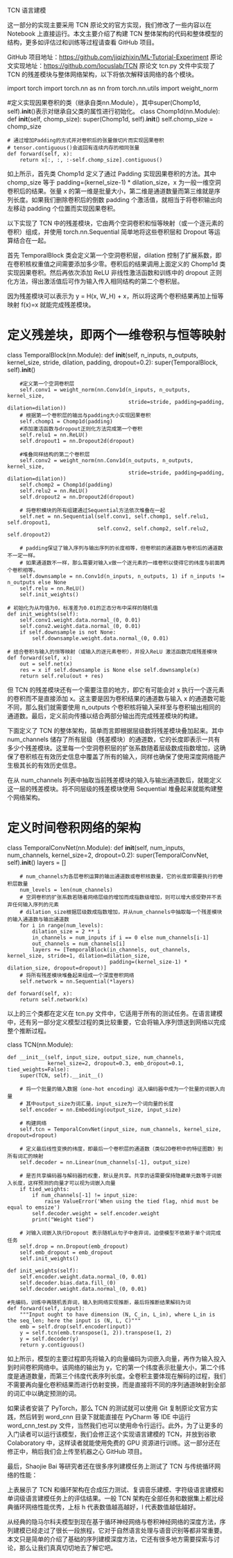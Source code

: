 

<!--
 * @version:
 * @Author:  StevenJokess https://github.com/StevenJokess
 * @Date: 2020-12-22 01:34:42
 * @LastEditors:  StevenJokess https://github.com/StevenJokess
 * @LastEditTime: 2020-12-22 01:35:02
 * @Description:
 * @TODO::
 * @Reference:http://jiangsiyuan.com/2018/05/15/SequenceModeling/
-->
TCN 语言建模

这一部分的实现主要采用 TCN 原论文的官方实现，我们修改了一些内容以在 Notebook 上直接运行。本文主要介绍了构建 TCN 整体架构的代码和整体模型的结构，更多如评估过和训练等过程请查看 GitHub 项目。

GitHub 项目地址：https://github.com/jiqizhixin/ML-Tutorial-Experiment
原论文实现地址：https://github.com/locuslab/TCN
原论文 tcn.py 文件中实现了 TCN 的残差模块与整体网络架构，以下将依次解释该网络的各个模块。

import torch
import torch.nn as nn
from torch.nn.utils import weight_norm

#定义实现因果卷积的类（继承自类nn.Module），其中super(Chomp1d, self).__init__()表示对继承自父类的属性进行初始化。
class Chomp1d(nn.Module):
    def __init__(self, chomp_size):
        super(Chomp1d, self).__init__()
        self.chomp_size = chomp_size

    # 通过增加Padding的方式并对卷积后的张量做切片而实现因果卷积
    # tensor.contiguous()会返回有连续内存的相同张量
    def forward(self, x):
        return x[:, :, :-self.chomp_size].contiguous()
如上所示，首先类 Chomp1d 定义了通过 Padding 实现因果卷积的方法。其中 chomp_size 等于 padding=(kernel_size-1) * dilation_size，x 为一般一维空洞卷积后的结果。张量 x 的第一维是批量大小，第二维是通道数量而第三维就是序列长度。如果我们删除卷积后的倒数 padding 个激活值，就相当于将卷积输出向左移动 padding 个位置而实现因果卷积。

以下实现了 TCN 中的残差模块，它由两个空洞卷积和恒等映射（或一个逐元素的卷积）组成，并使用 torch.nn.Sequential 简单地将这些卷积层和 Dropout 等运算结合在一起。

首先 TemporalBlock 类会定义第一个空洞卷积层，dilation 控制了扩展系数，即在卷积核权重值之间需要添加多少零。卷积后的结果调用上面定义的 Chomp1d 类实现因果卷积。然后再依次添加 ReLU 非线性激活函数和训练中的 dropout 正则化方法，得出激活值后可作为输入传入相同结构的第二个卷积层。

因为残差模块可以表示为 y = H(x, W_H) + x，所以将这两个卷积结果再加上恒等映射 f(x)=x 就能完成残差模块。

# 定义残差块，即两个一维卷积与恒等映射
class TemporalBlock(nn.Module):
    def __init__(self, n_inputs, n_outputs, kernel_size, stride, dilation, padding, dropout=0.2):
        super(TemporalBlock, self).__init__()

        #定义第一个空洞卷积层
        self.conv1 = weight_norm(nn.Conv1d(n_inputs, n_outputs, kernel_size,
                                           stride=stride, padding=padding, dilation=dilation))
        # 根据第一个卷积层的输出与padding大小实现因果卷积
        self.chomp1 = Chomp1d(padding)
        #添加激活函数与dropout正则化方法完成第一个卷积
        self.relu1 = nn.ReLU()
        self.dropout1 = nn.Dropout2d(dropout)

        #堆叠同样结构的第二个卷积层
        self.conv2 = weight_norm(nn.Conv1d(n_outputs, n_outputs, kernel_size,
                                           stride=stride, padding=padding, dilation=dilation))
        self.chomp2 = Chomp1d(padding)
        self.relu2 = nn.ReLU()
        self.dropout2 = nn.Dropout2d(dropout)

        # 将卷积模块的所有组建通过Sequential方法依次堆叠在一起
        self.net = nn.Sequential(self.conv1, self.chomp1, self.relu1, self.dropout1,
                                 self.conv2, self.chomp2, self.relu2, self.dropout2)

        # padding保证了输入序列与输出序列的长度相等，但卷积前的通道数与卷积后的通道数不一定一样。
        # 如果通道数不一样，那么需要对输入x做一个逐元素的一维卷积以使得它的纬度与前面两个卷积相等。
        self.downsample = nn.Conv1d(n_inputs, n_outputs, 1) if n_inputs != n_outputs else None
        self.relu = nn.ReLU()
        self.init_weights()

    # 初始化为从均值为0，标准差为0.01的正态分布中采样的随机值
    def init_weights(self):
        self.conv1.weight.data.normal_(0, 0.01)
        self.conv2.weight.data.normal_(0, 0.01)
        if self.downsample is not None:
            self.downsample.weight.data.normal_(0, 0.01)

    # 结合卷积与输入的恒等映射（或输入的逐元素卷积），并投入ReLU 激活函数完成残差模块
    def forward(self, x):
        out = self.net(x)
        res = x if self.downsample is None else self.downsample(x)
        return self.relu(out + res)
但 TCN 的残差模块还有一个需要注意的地方，即它有可能会对 x 执行一个逐元素的卷积而不是直接添加 x。这主要是因为卷积结果的通道数与输入 x 的通道数可能不同，那么我们就需要使用 n_outputs 个卷积核将输入采样至与卷积输出相同的通道数。最后，定义前向传播以结合两部分输出而完成残差模块的构建。

下面定义了 TCN 的整体架构，简单而言即根据层级数将残差模块叠加起来。其中 num_channels 储存了所有层级（残差模块）的通道数，它的长度即表示一共有多少个残差模块。这里每一个空洞卷积层的扩张系数随着层级数成指数增加，这确保了卷积核在有效历史信息中覆盖了所有的输入，同样也确保了使用深度网络能产生极其长的有效历史信息。

在从 num_channels 列表中抽取当前残差模块的输入与输出通道数后，就能定义这一层的残差模块。将不同层级的残差模块使用 Sequential 堆叠起来就能构建整个网络架构。

# 定义时间卷积网络的架构
class TemporalConvNet(nn.Module):
    def __init__(self, num_inputs, num_channels, kernel_size=2, dropout=0.2):
        super(TemporalConvNet, self).__init__()
        layers = []

        # num_channels为各层卷积运算的输出通道数或卷积核数量，它的长度即需要执行的卷积层数量
        num_levels = len(num_channels)
        # 空洞卷积的扩张系数若随着网络层级的增加而成指数级增加，则可以增大感受野并不丢弃任何输入序列的元素
        # dilation_size根据层级数成指数增加，并从num_channels中抽取每一个残差模块的输入通道数与输出通道数
        for i in range(num_levels):
            dilation_size = 2 ** i
            in_channels = num_inputs if i == 0 else num_channels[i-1]
            out_channels = num_channels[i]
            layers += [TemporalBlock(in_channels, out_channels, kernel_size, stride=1, dilation=dilation_size,
                                     padding=(kernel_size-1) * dilation_size, dropout=dropout)]
        # 将所有残差模块堆叠起来组成一个深度卷积网络
        self.network = nn.Sequential(*layers)

    def forward(self, x):
        return self.network(x)
以上的三个类都在定义在 tcn.py 文件中，它适用于所有的测试任务。在语言建模中，还有另一部分定义模型过程的类比较重要，它会将输入序列馈送到网络以完成整个推断过程。

class TCN(nn.Module):

    def __init__(self, input_size, output_size, num_channels,
                 kernel_size=2, dropout=0.3, emb_dropout=0.1, tied_weights=False):
        super(TCN, self).__init__()

        # 将一个批量的输入数据（one-hot encoding）送入编码器中成为一个批量的词嵌入向量
        # 其中output_size为词汇量，input_size为一个词向量的长度
        self.encoder = nn.Embedding(output_size, input_size)

        # 构建网络
        self.tcn = TemporalConvNet(input_size, num_channels, kernel_size, dropout=dropout)

        # 定义最后线性变换的纬度，即最后一个卷积层的通道数（类似2D卷积中的特征图数）到所有词汇的映射
        self.decoder = nn.Linear(num_channels[-1], output_size)

        # 是否共享编码器与解码器的权重，默认是共享。共享的话需要保持隐藏单元数等于词嵌入长度，这样预测的向量才可以视为词嵌入向量
        if tied_weights:
            if num_channels[-1] != input_size:
                raise ValueError('When using the tied flag, nhid must be equal to emsize')
            self.decoder.weight = self.encoder.weight
            print("Weight tied")

        # 对输入词嵌入执行Dropout 表示随机从句子中舍弃词，迫使模型不依赖于单个词完成任务
        self.drop = nn.Dropout(emb_dropout)
        self.emb_dropout = emb_dropout
        self.init_weights()

    def init_weights(self):
        self.encoder.weight.data.normal_(0, 0.01)
        self.decoder.bias.data.fill_(0)
        self.decoder.weight.data.normal_(0, 0.01)

    #先编码，训练中再随机丢弃词，输入到网络实现推断，最后将推断结果解码为词
    def forward(self, input):
        """Input ought to have dimension (N, C_in, L_in), where L_in is the seq_len; here the input is (N, L, C)"""
        emb = self.drop(self.encoder(input))
        y = self.tcn(emb.transpose(1, 2)).transpose(1, 2)
        y = self.decoder(y)
        return y.contiguous()
如上所示，模型的主要过程即先将输入的向量编码为词嵌入向量，再作为输入投入到时间卷积网络中。该网络的输出为 y，它的第一个纬度表示批量大小，第二个纬度是通道数量，而第三个纬度代表序列长度。全卷积主要体现在解码的过程，我们不需要再向量化卷积结果而进行仿射变换，而是直接将不同的序列通道映射到全部的词汇中以确定预测的词。

如果读者安装了 PyTorch，那么 TCN 的测试就可以使用 Git 复制原论文官方实践，然后转到 word_cnn 目录下就能直接在 PyCharm 等 IDE 中运行 word_cnn_test.py 文件，当然我们也可以使用命令行运行。此外，为了让更多的入门读者可以运行该模型，我们会修正这个实现语言建模的 TCN，并放到谷歌 Colaboratory 中，这样读者就能使用免费的 GPU 资源进行训练。这一部分还在修正中，稍后我们会上传至机器之心 GitHub 项目。

最后，Shaojie Bai 等研究者还在很多序列建模任务上测试了 TCN 与传统循环网络的性能：


上表展示了 TCN 和循环架构在合成压力测试、复调音乐建模、字符级语言建模和单词级语言建模任务上的评估结果。一般 TCN 架构在全部任务和数据集上都比经典循环网络性能优秀，上标 h 代表数值越高越好，l 代表数值越低越好。

从经典的隐马尔科夫模型到现在基于循环神经网络与卷积神经网络的深度方法，序列建模已经走过了很长一段旅程，它对于自然语言处理与语音识别等都非常重要。本文只是简单的介绍了基础的序列建模深度方法，它还有很多地方需要探索与讨论，那么让我们真真切切地去了解它吧。
